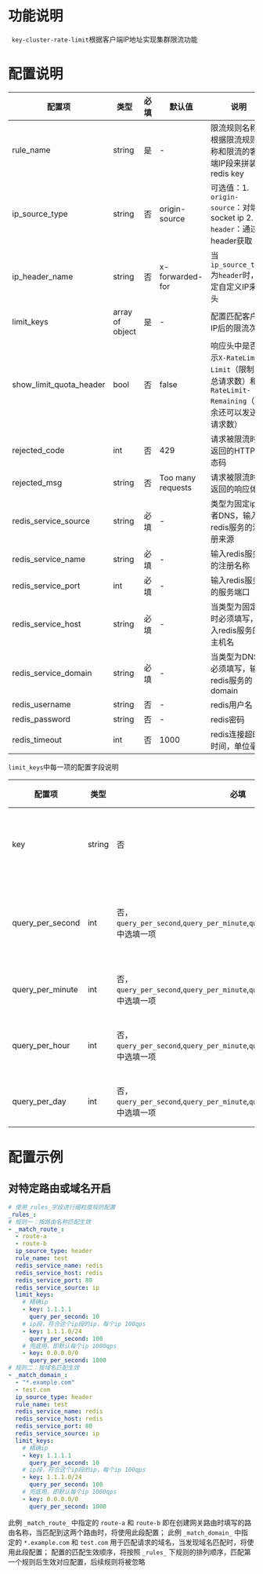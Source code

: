 # 功能说明

` key-cluster-rate-limit`根据客户端IP地址实现集群限流功能



# 配置说明

| 配置项                  | 类型   | 必填 | 默认值 | 说明 |
| ----------------------- | ------ | ---- | ------ | ---- |
| rule_name               | string | 是 | - | 限流规则名称，根据限流规则名称和限流的客户端IP段来拼装redis key |
| ip_source_type          | string | 否 | origin-source | 可选值：1. `origin-source`：对端socket ip 2. `header`：通过header获取 |
| ip_header_name          | string | 否 | x-forwarded-for | 当`ip_source_type`为`header`时，指定自定义IP来源头 |
| limit_keys              | array of object | 是 | - | 配置匹配客户端IP后的限流次数 |
| show_limit_quota_header | bool | 否 | false | 响应头中是否显示`X-RateLimit-Limit`（限制的总请求数）和`X-RateLimit-Remaining`（剩余还可以发送的请求数） |
| rejected_code           | int | 否 | 429 | 请求被限流时，返回的HTTP状态码 |
| rejected_msg            | string | 否 | Too many requests | 请求被限流时，返回的响应体 |
| redis_service_source | string | 必填   | -          | 类型为固定ip或者DNS，输入redis服务的注册来源                             |
| redis_service_name | string | 必填   | -          | 输入redis服务的注册名称                                        |
| redis_service_port | int    | 必填   | -          | 输入redis服务的服务端口                                        |
| redis_service_host | string | 必填   | -          | 当类型为固定ip时必须填写，输入redis服务的主机名                          |
| redis_service_domain | string | 必填   | -          | 当类型为DNS时必须填写，输入redis服务的domain |
| redis_username | string | 否 | - | redis用户名 |
| redis_password | string | 否 | - | redis密码 |
| redis_timeout | int | 否 | 1000 | redis连接超时时间，单位毫秒 |

`limit_keys`中每一项的配置字段说明

| 配置项           | 类型   | 必填                                                         | 默认值 | 说明                        |
| ---------------- | ------ | ------------------------------------------------------------ | ------ | --------------------------- |
| key              | string | 否                                                           | -      | 匹配的客户端IP段或IP地址    |
| query_per_second | int    | 否，`query_per_second`,`query_per_minute`,`query_per_hour`,`query_per_day` 中选填一项 | 1000   | redis连接超时时间，单位毫秒 |
| query_per_minute | int    | 否，`query_per_second`,`query_per_minute`,`query_per_hour`,`query_per_day` 中选填一项 | -      | 允许每秒请求次数            |
| query_per_hour   | int    | 否，`query_per_second`,`query_per_minute`,`query_per_hour`,`query_per_day` 中选填一项 | -      | 允许每分钟请求次数          |
| query_per_day    | int    | 否，`query_per_second`,`query_per_minute`,`query_per_hour`,`query_per_day` 中选填一项 | -      | 允许每天请求次数            |



# 配置示例

## 对特定路由或域名开启
```yaml
# 使用_rules_字段进行细粒度规则配置
_rules_:
# 规则一：按路由名称匹配生效
- _match_route_:
  - route-a
  - route-b
  ip_source_type: header
  rule_name: test
  redis_service_name: redis
  redis_service_host: redis
  redis_service_port: 80
  redis_service_source: ip
  limit_keys:
    # 精确ip
    - key: 1.1.1.1
      query_per_second: 10
    # ip段，符合这个ip段的ip，每个ip 100qps
    - key: 1.1.1.0/24
      query_per_second: 100
    # 兜底用，即默认每个ip 1000qps
    - key: 0.0.0.0/0
      query_per_second: 1000  
# 规则二：按域名匹配生效
- _match_domain_:
  - "*.example.com"
  - test.com
  ip_source_type: header
  rule_name: test
  redis_service_name: redis
  redis_service_host: redis
  redis_service_port: 80
  redis_service_source: ip
  limit_keys:
    # 精确ip
    - key: 1.1.1.1
      query_per_second: 10
    # ip段，符合这个ip段的ip，每个ip 100qps
    - key: 1.1.1.0/24
      query_per_second: 100
    # 兜底用，即默认每个ip 1000qps
    - key: 0.0.0.0/0
      query_per_second: 1000   
```
此例 `_match_route_` 中指定的 `route-a` 和 `route-b` 即在创建网关路由时填写的路由名称，当匹配到这两个路由时，将使用此段配置；
此例 `_match_domain_` 中指定的 `*.example.com` 和 `test.com` 用于匹配请求的域名，当发现域名匹配时，将使用此段配置；
配置的匹配生效顺序，将按照 `_rules_` 下规则的排列顺序，匹配第一个规则后生效对应配置，后续规则将被忽略
